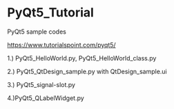 # PyQt5_Tutorial
PyQt5 sample codes

https://www.tutorialspoint.com/pyqt5/

1.) PyQt5_HelloWorld.py, PyQt5_HelloWorld_class.py

2.) PyQt5_QtDesign_sample.py with QtDesign_sample.ui

3.) PyQt5_signal-slot.py

4.)PyQt5_QLabelWidget.py




